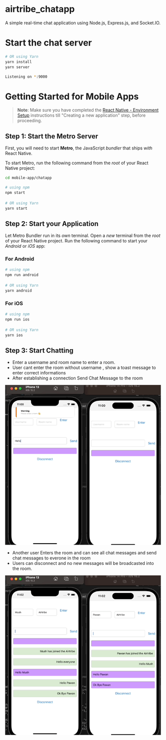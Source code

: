# airtribe_chatapp

A simple real-time chat application using Node.js, Express.js, and Socket.IO.

# Start the chat server

```bash
# OR using Yarn
yarn install
yarn server
```

```bash
Listening on *:9000
```

# Getting Started for Mobile Apps

> **Note**: Make sure you have completed the [React Native - Environment Setup](https://reactnative.dev/docs/environment-setup) instructions till "Creating a new application" step, before proceeding.

## Step 1: Start the Metro Server

First, you will need to start **Metro**, the JavaScript _bundler_ that ships _with_ React Native.

To start Metro, run the following command from the _root_ of your React Native project:

```bash
cd mobile-app/chatapp
```

```bash
# using npm
npm start

# OR using Yarn
yarn start
```

## Step 2: Start your Application

Let Metro Bundler run in its _own_ terminal. Open a _new_ terminal from the _root_ of your React Native project. Run the following command to start your _Android_ or _iOS_ app:

### For Android

```bash
# using npm
npm run android

# OR using Yarn
yarn android
```

### For iOS

```bash
# using npm
npm run ios

# OR using Yarn
yarn ios
```

## Step 3: Start Chatting

- Enter a username and room name to enter a room.
- User cant enter the room without username , show a toast message to enter correct informations
- After establishing a connection Send Chat Message to the room

![](chat.gif)

- Another user Enters the room and can see all chat messages and send chat messages to everone in the room
- Users can disconnect and no new messages will be broadcasted into the room.

![](chat1.gif)
